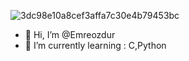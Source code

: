 ![3dc98e10a8cef3affa7c30e4b79453bc](https://user-images.githubusercontent.com/101213607/157313168-89a4b068-ca94-4d7a-8b10-f67bd1156dcd.gif)



- 👋 Hi, I’m @Emreozdur
- 🌱 I’m currently learning : C,Python

